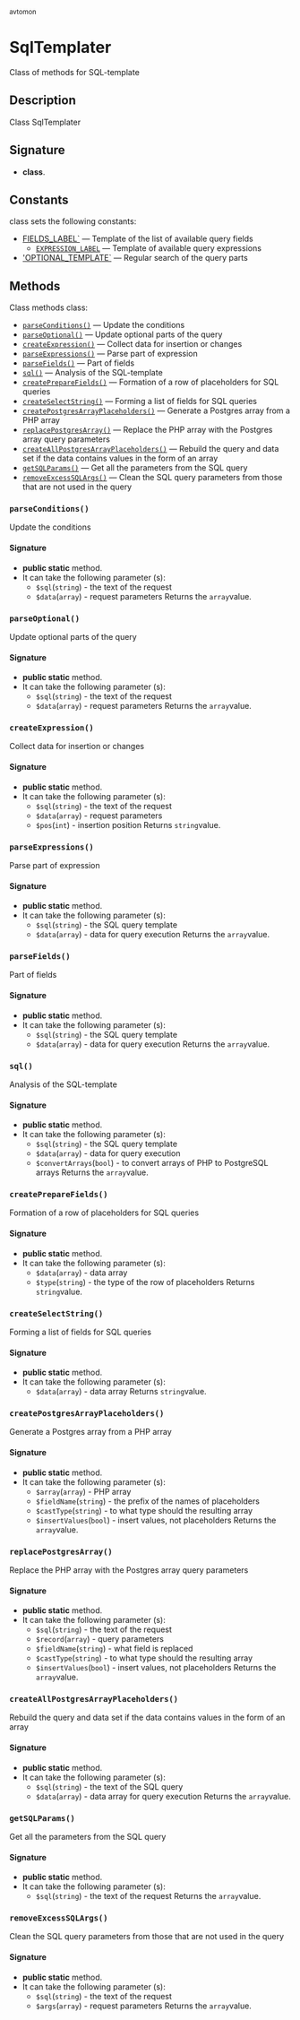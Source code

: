 <small> avtomon </small>

SqlTemplater
============

Class of methods for SQL-template

Description
-----------

Class SqlTemplater

Signature
---------

- **class**.

Constants
---------

class sets the following constants:

- [FIELDS_LABEL`](#FIELDS_LABEL) &mdash; Template of the list of available query fields
  - [`EXPRESSION_LABEL`](#EXPRESSION_LABEL) &mdash; Template of available query expressions
- ['OPTIONAL_TEMPLATE`](#OPTIONAL_TEMPLATE) &mdash; Regular search of the query parts

Methods
-------

Class methods class:

  - [`parseConditions()`](#parseConditions) &mdash; Update the conditions
  - [`parseOptional()`](#parseOptional) &mdash; Update optional parts of the query
  - [`createExpression()`](#createExpression) &mdash; Collect data for insertion or changes
  - [`parseExpressions()`](#parseExpressions) &mdash; Parse part of expression
  - [`parseFields()`](#parseFields) &mdash; Part of fields
  - [`sql()`](#sql) &mdash; Analysis of the SQL-template
  - [`createPrepareFields()`](#createPrepareFields) &mdash; Formation of a row of placeholders for SQL queries
  - [`createSelectString()`](#createSelectString) &mdash; Forming a list of fields for SQL queries
  - [`createPostgresArrayPlaceholders()`](#createPostgresArrayPlaceholders) &mdash; Generate a Postgres array from a PHP array
  - [`replacePostgresArray()`](#replacePostgresArray) &mdash; Replace the PHP array with the Postgres array query parameters
  - [`createAllPostgresArrayPlaceholders()`](#createAllPostgresArrayPlaceholders) &mdash; Rebuild the query and data set if the data contains values ​​in the form of an array
  - [`getSQLParams()`](#getSQLParams) &mdash; Get all the parameters from the SQL query
  - [`removeExcessSQLArgs()`](#removeExcessSQLArgs) &mdash; Clean the SQL query parameters from those that are not used in the query

### `parseConditions()`<a name="parseConditions"> </a>

Update the conditions

#### Signature

- **public static** method.
- It can take the following parameter (s):
  - `$sql`(`string`) - the text of the request
  - `$data`(`array`) - request parameters
Returns the `array`value.

### `parseOptional()`<a name="parseOptional"> </a>

Update optional parts of the query

#### Signature

- **public static** method.
- It can take the following parameter (s):
  - `$sql`(`string`) - the text of the request
  - `$data`(`array`) - request parameters
Returns the `array`value.

### `createExpression()`<a name="createExpression"> </a>

Collect data for insertion or changes

#### Signature

- **public static** method.
- It can take the following parameter (s):
  - `$sql`(`string`) - the text of the request
  - `$data`(`array`) - request parameters
  - `$pos`(`int`) - insertion position
Returns `string`value.

### `parseExpressions()`<a name="parseExpressions"> </a>

Parse part of expression

#### Signature

- **public static** method.
- It can take the following parameter (s):
  - `$sql`(`string`) - the SQL query template
  - `$data`(`array`) - data for query execution
Returns the `array`value.

### `parseFields()`<a name="parseFields"> </a>

Part of fields

#### Signature

- **public static** method.
- It can take the following parameter (s):
  - `$sql`(`string`) - the SQL query template
  - `$data`(`array`) - data for query execution
Returns the `array`value.

### `sql()`<a name="sql"> </a>

Analysis of the SQL-template

#### Signature

- **public static** method.
- It can take the following parameter (s):
  - `$sql`(`string`) - the SQL query template
  - `$data`(`array`) - data for query execution
  - `$convertArrays`(`bool`) - to convert arrays of PHP to PostgreSQL arrays
Returns the `array`value.

### `createPrepareFields()`<a name="createPrepareFields"> </a>

Formation of a row of placeholders for SQL queries

#### Signature

- **public static** method.
- It can take the following parameter (s):
  - `$data`(`array`) - data array
  - `$type`(`string`) - the type of the row of placeholders
Returns `string`value.

### `createSelectString()`<a name="createSelectString"> </a>

Forming a list of fields for SQL queries

#### Signature

- **public static** method.
- It can take the following parameter (s):
  - `$data`(`array`) - data array
Returns `string`value.

### `createPostgresArrayPlaceholders()`<a name="createPostgresArrayPlaceholders"> </a>

Generate a Postgres array from a PHP array

#### Signature

- **public static** method.
- It can take the following parameter (s):
  - `$array`(`array`) - PHP array
  - `$fieldName`(`string`) - the prefix of the names of placeholders
  - `$castType`(`string`) - to what type should the resulting array
  - `$insertValues`(`bool`) - insert values, not placeholders
Returns the `array`value.

### `replacePostgresArray()`<a name="replacePostgresArray"> </a>

Replace the PHP array with the Postgres array query parameters

#### Signature

- **public static** method.
- It can take the following parameter (s):
  - `$sql`(`string`) - the text of the request
  - `$record`(`array`) - query parameters
  - `$fieldName`(`string`) - what field is replaced
  - `$castType`(`string`) - to what type should the resulting array
  - `$insertValues`(`bool`) - insert values, not placeholders
Returns the `array`value.

### `createAllPostgresArrayPlaceholders()`<a name="createAllPostgresArrayPlaceholders"> </a>

Rebuild the query and data set if the data contains values ​​in the form of an array

#### Signature

- **public static** method.
- It can take the following parameter (s):
  - `$sql`(`string`) - the text of the SQL query
  - `$data`(`array`) - data array for query execution
Returns the `array`value.

### `getSQLParams()`<a name="getSQLParams"> </a>

Get all the parameters from the SQL query

#### Signature

- **public static** method.
- It can take the following parameter (s):
  - `$sql`(`string`) - the text of the request
Returns the `array`value.

### `removeExcessSQLArgs()`<a name="removeExcessSQLArgs"> </a>

Clean the SQL query parameters from those that are not used in the query

#### Signature

- **public static** method.
- It can take the following parameter (s):
  - `$sql`(`string`) - the text of the request
  - `$args`(`array`) - request parameters
Returns the `array`value.

